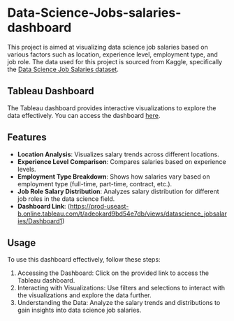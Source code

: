 # Data-Science-Jobs-salaries-dashboard

This project is aimed at visualizing data science job salaries based on various factors such as location, experience level, employment type, and job role. 
The data used for this project is sourced from Kaggle, specifically the [Data Science Job Salaries dataset](https://www.kaggle.com/datasets/ruchi798/data-science-job-salaries).

## Tableau Dashboard
The Tableau dashboard provides interactive visualizations to explore the data effectively. You can access the dashboard [here](https://prod-useast-b.online.tableau.com/t/adeokard9bd54e7db/views/datascience_jobsalaries/Dashboard1).

## Features
- **Location Analysis**: Visualizes salary trends across different locations.
- **Experience Level Comparison**: Compares salaries based on experience levels.
- **Employment Type Breakdown**: Shows how salaries vary based on employment type (full-time, part-time, contract, etc.).
- **Job Role Salary Distribution**: Analyzes salary distribution for different job roles in the data science field.
- **Dashboard Link**: (https://prod-useast-b.online.tableau.com/t/adeokard9bd54e7db/views/datascience_jobsalaries/Dashboard1)

## Usage
To use this dashboard effectively, follow these steps:

1. Accessing the Dashboard: Click on the provided link to access the Tableau dashboard.
2. Interacting with Visualizations: Use filters and selections to interact with the visualizations and explore the data further.
3. Understanding the Data: Analyze the salary trends and distributions to gain insights into data science job salaries.
